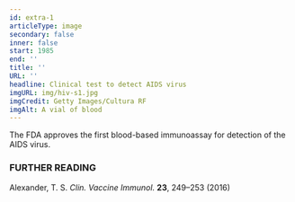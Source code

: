 ```yaml
---
id: extra-1
articleType: image
secondary: false
inner: false
start: 1985 
end: ''
title: ''
URL: ''
headline: Clinical test to detect AIDS virus
imgURL: img/hiv-s1.jpg
imgCredit: Getty Images/Cultura RF
imgAlt: A vial of blood
---
```

The FDA approves the first blood-based immunoassay for detection of the AIDS virus. 
<h3>FURTHER READING</h3>
Alexander, T. S. <em>Clin. Vaccine Immunol.</em> <strong>23</strong>, 249–253 (2016)
